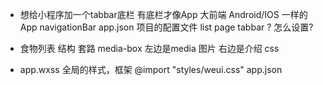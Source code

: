 - 想给小程序加一个tabbar底栏
  有底栏才像App 大前端
  Android/IOS 一样的 App
  navigationBar app.json 项目的配置文件
  list page
  tabbar ? 怎么设置?

- 食物列表 
  结构 套路 media-box 
  左边是media 图片 右边是介绍
  css 

- app.wxss 全局的样式，框架
  @import "styles/weui.css" 
  app.json 